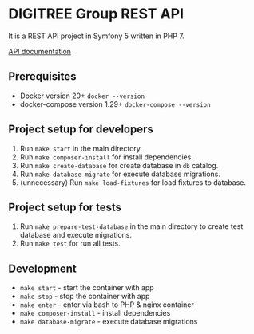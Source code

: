 # DIGITREE Group REST API
It is a REST API project in Symfony 5 written in PHP 7.

[API documentation](http://localhost:8080/api)

## Prerequisites
- Docker version 20+ `docker --version`
- docker-compose version 1.29+ `docker-compose --version`

## Project setup for developers
1. Run `make start` in the main directory.
2. Run `make composer-install` for install dependencies.
3. Run `make create-database` for create database in `db` catalog.
4. Run `make database-migrate` for execute database migrations.
5. (unnecessary) Run `make load-fixtures` for load fixtures to database.

## Project setup for tests
1. Run `make prepare-test-database` in the main directory to create test database and execute migrations.
2. Run `make test` for run all tests.

## Development
- `make start` - start the container with app
- `make stop` - stop the container with app
- `make enter` - enter via bash to PHP & nginx container
- `make composer-install` - install dependencies
- `make database-migrate` - execute database migrations
